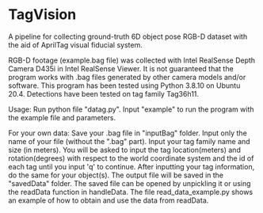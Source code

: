 # TagVision
A pipeline for collecting ground-truth 6D object pose RGB-D dataset with the aid of AprilTag visual fiducial system.

RGB-D footage (example.bag file) was collected with Intel RealSense Depth Camera D435i in Intel RealSense Viewer. It is not guaranteed that the program works with .bag files generated by other camera models and/or software.
This program has been tested using Python 3.8.10 on Ubuntu 20.4.
Detections have been tested on tag family Tag36h11.

Usage:
Run python file "datag.py".
Input "example" to run the program with the example file and parameters.

For your own data:
Save your .bag file in "inputBag" folder.
Input only the name of your file (without the ".bag" part).
Input your tag family name and size (in meters).
You will be asked to input the tag location(meters) and rotation(degrees) with respect to the world coordinate system and the id of each tag until you input 'q' to continue.
After inputting your tag information, do the same for your object(s).
The output file will be saved in the "savedData" folder. The saved file can be opened by unpickling it or using the readData function in handleData. The file read_data_example.py shows an example of how to obtain and use the data from readData.

